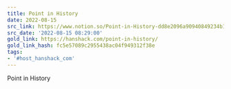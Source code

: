 ```yaml
---
title: Point in History
date: 2022-08-15
src_link: https://www.notion.so/Point-in-History-dd8e2096a90940849234b109d938cd4b
src_date: '2022-08-15 08:29:00'
gold_link: https://hanshack.com/point-in-history/
gold_link_hash: fc5e57089c2955438ac04f949312f38e
tags:
- '#host_hanshack_com'
---
```























Point in History